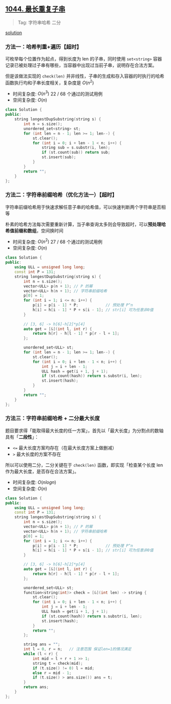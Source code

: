 ## [1044. 最长重复子串](https://leetcode.cn/problems/longest-duplicate-substring/description/)

> Tag: 字符串哈希 二分

[solution](https://leetcode.cn/problems/longest-duplicate-substring/solutions/1172474/gong-shui-san-xie-zi-fu-chuan-ha-xi-ying-hae9/)

### 方法一：哈希判重+遍历【超时】

可枚举每个位置作为起点，得到长度为 len 的子串，同时使用 `set<string>` 容器记录已被处理过子串有哪些，当容器中出现过当前子串，说明存在合法方案。

但是该做法实现的 `check(len)` 并非线性，子串的生成和存入容器的时执行的哈希函数执行均和子串长度相关，复杂度是 $O(n^2)$

* 时间复杂度: ${O(n^3)}$ 22 / 68 个通过的测试用例
* 空间复杂度: ${O(n)}$
```cpp
class Solution {
public:
    string longestDupSubstring(string s) {
        int n = s.size();
        unordered_set<string> st;
        for (int len = n - 1; len >= 1; len--) {
            st.clear();
            for (int i = 0; i + len - 1 < n; i++) {
                string sub = s.substr(i, len);
                if (st.count(sub)) return sub;
                st.insert(sub);
            }
        }
        return "";
    }
};
```

### 方法二：字符串前缀哈希（优化方法一）【超时】

字符串前缀哈希用于快速求解任意子串的哈希值，可以快速判断两个字符串是否相等

朴素的哈希方法每次需要重新计算，当子串查询太多则会导致超时，可以**预处理哈希值前缀和数组**，空间换时间

* 时间复杂度: ${O(n^2)}$ 27 / 68 个通过的测试用例
* 空间复杂度: ${O(n)}$
```cpp
class Solution {
public:
    using ULL = unsigned long long; 
    const int P = 131;
    string longestDupSubstring(string s) {
        int n = s.size();
        vector<ULL> p(n + 1); // P 的幂
        vector<ULL> h(n + 1); // 字符串前缀哈希
        p[0] = 1;
        for (int i = 1; i <= n; i++) {
            p[i] = p[i - 1] * P;            // 预处理 P^n
            h[i] = h[i - 1] * P + s[i - 1]; // str[i] 可为任意非0值
        }
    
        // [3, 6] -> h[6]-h[2]*p[4]
        auto get = [&](int l, int r) {
            return h[r] - h[l - 1] * p[r - l + 1];
        };

        unordered_set<ULL> st;
        for (int len = n - 1; len >= 1; len--) {
            st.clear();
            for (int i = 0; i + len - 1 < n; i++) {
                int j = i + len - 1;
                ULL hash = get(i + 1, j + 1);
                if (st.count(hash)) return s.substr(i, len);
                st.insert(hash);
            }
        }
        return "";
    }
};
```

### 方法三：字符串前缀哈希 + 二分最大长度

题目要求得「能取得最大长度的任一方案」，首先以「最大长度」为分割点的数轴具有「**二段性**」：
- `<=` 最大长度方案均存在（在最大长度方案上做删减）
- `>` 最大长度的方案不存在

所以可以使用二分，二分关键在于 `check(len)` 函数，即实现「检查某个长度 len 作为最大长度，是否存在合法方案」。

* 时间复杂度: ${O(nlogn)}$
* 空间复杂度: ${O(n)}$

```cpp
class Solution {
public:
    using ULL = unsigned long long; 
    const int P = 131;
    string longestDupSubstring(string s) {
        int n = s.size();
        vector<ULL> p(n + 1); // P 的幂
        vector<ULL> h(n + 1); // 字符串前缀哈希
        p[0] = 1;
        for (int i = 1; i <= n; i++) {
            p[i] = p[i - 1] * P;            // 预处理 P^n
            h[i] = h[i - 1] * P + s[i - 1]; // str[i] 可为任意非0值
        }

        // [3, 6] -> h[6]-h[2]*p[4]
        auto get = [&](int l, int r) {
            return h[r] - h[l - 1] * p[r - l + 1];
        };

        unordered_set<ULL> st;
        function<string(int)> check = [&](int len) -> string {
            st.clear();
            for (int i = 0; i + len - 1 < n; i++) {
                int j = i + len - 1;
                ULL hash = get(i + 1, j + 1);
                if (st.count(hash)) return s.substr(i, len);
                st.insert(hash);
            }
            return "";
        };

        string ans = "";
        int l = 0, r = n;   // 注意范围 保证len=1的情况满足
        while (l < r) {
            int mid = l + r + 1 >> 1;
            string t = check(mid);
            if (t.size() != 0) l = mid;
            else r = mid - 1;
            if (t.size() > ans.size()) ans = t;
        }
        return ans;
    }
};
```